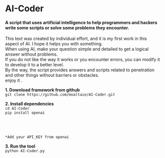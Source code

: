 # AI-Coder
<h4>A script that uses artificial intelligence to help programmers and hackers write some scripts or solve some problems they encounter.</h4>
<p>
<h7>
This text was created by individual effort, and it is my first work in this aspect of AI. I hope it helps you with something.
<br>
When using AI, make your question simple and detailed to get a logical answer without problems.
<br>
If you do not like the way it works or you encounter errors, you can modify it to develop it to a better level.
<br>
By the way, the script provides answers and scripts related to penetration and other things without barriers or obstacles.
<br>
enjoy it .
</h7>
<p>
<p dir="auto"><strong>1. Download framework from github</strong><br>
<code>git clone https://github.com/moaltaie/AI-Coder.git</code></p>

<p dir="auto"><strong>2. Install dependencies</strong><br>
<code>cd AI-Coder</code><br>
<code>pip install openai</code></p>
<br>
  <br>
    <br>
<code>*Add your API_KEY from openai</code><br>

<p dir="auto"><strong>3. Run the tool</strong><br>
<code>python AI-Coder.py</code></p>

